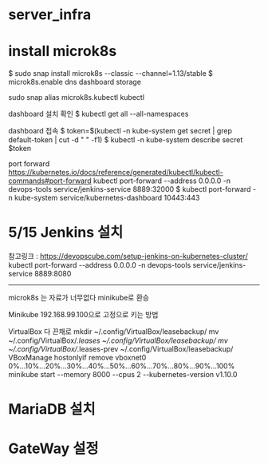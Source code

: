 # server_infra

# install microk8s

$ sudo snap install microk8s --classic --channel=1.13/stable
$ microk8s.enable dns dashboard storage

sudo snap alias microk8s.kubectl kubectl

dashboard 설치 확인 
$ kubectl get all --all-namespaces

dashboard 접속
$ token=$(kubectl -n kube-system get secret | grep default-token | cut -d " " -f1)
$ kubectl -n kube-system describe secret $token


port forward
https://kubernetes.io/docs/reference/generated/kubectl/kubectl-commands#port-forward
kubectl port-forward --address 0.0.0.0 -n devops-tools service/jenkins-service 8889:32000
$ kubectl port-forward -n kube-system service/kubernetes-dashboard 10443:443


# 5/15 Jenkins 설치
참고링크 : https://devopscube.com/setup-jenkins-on-kubernetes-cluster/
kubectl port-forward --address 0.0.0.0 -n devops-tools service/jenkins-service 8889:8080



***************************
microk8s 는 자료가 너무없다 
minikube로 환승


Minikube 192.168.99.100으로 고정으로 키는 방법

VirtualBox 다 끈채로
mkdir ~/.config/VirtualBox/leasebackup/
mv ~/.config/VirtualBox/*.leases ~/.config/VirtualBox/leasebackup/
mv ~/.config/VirtualBox/*.leases-prev ~/.config/VirtualBox/leasebackup/
VBoxManage hostonlyif remove vboxnet0
0%...10%...20%...30%...40%...50%...60%...70%...80%...90%...100%
minikube start --memory 8000 --cpus 2 --kubernetes-version v1.10.0



# MariaDB 설치

# GateWay 설정
